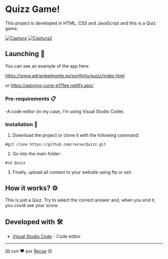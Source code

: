 # Quizz Game!

This project is developed in HTML, CSS and JavaScript and this is a Quiz game.

<a href="https://ibb.co/rwNrgpw"><img src="https://i.ibb.co/87tZJx7/Captura.png" alt="Captura" border="0"></a>
<a href="https://ibb.co/L9jM3th"><img src="https://i.ibb.co/5spdP8x/Captura2.png" alt="Captura2" border="0"></a>

## Launching 🚀

You can see an example of the app here:

https://www.adrianbelmonte.es/portfolio/quizz/index.html

or
https://adoring-curie-e17fee.netlify.app/

### Pre-requirements 📋

-A code editor (in my case, I'm using Visual Studio Code).

### Installation 🔧

1) Download the project or clone it with the following command:
```
#git clone https://github.com/recse/Quizz.git
```
2) Go into the main folder:
```
#cd Quizz
```
3) Finally, upload all content to your website using ftp or ssh.

## How it works? ⚙️

This is just a Quiz. Try to select the correct answer and, when you end it, you could see your score.


## Developed with 🛠️

* [Visual Studio Code](https://code.visualstudio.com/) - Code editor

---
⌨️ con ❤️ por [Recse](https://github.com/recse) 😊

